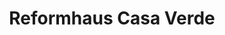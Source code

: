 ---
title: "Reformhaus Casa Verde"
url: /ostseebad-binz/reformhaus-casa-verde/
shop: Lebensmittel
---